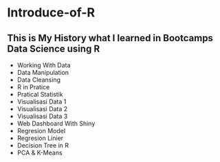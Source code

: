 # Introduce-of-R
## This is My History what I learned in Bootcamps Data Science using R
- Working With Data 
- Data Manipulation
- Data Cleansing
- R in Pratice
- Pratical Statistik
- Visualisasi Data 1
- Visualisasi Data 2
- Visualisasi Data 3
- Web Dashboard With Shiny
- Regresion Model
- Regresion Linier
- Decision Tree in R
- PCA & K-Means
